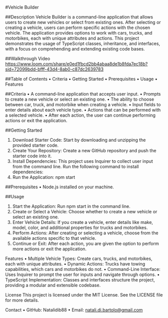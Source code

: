 #Vehicle Builder

##Description
Vehicle Builder is a command-line application that allows users to create new vehicles or select from existing ones. After selecting or creating a vehicle, users can perform specific actions with the chosen vehicle. The application provides options to work with cars, trucks, and motorbikes, each with unique attributes and actions. This project demonstrates the usage of TypeScript classes, inheritance, and interfaces, with a focus on comprehending and extending existing code bases.

##Walkthrough Video
https://www.loom.com/share/e0ed1fbcd2bb4abaa8de1b8fda7ec18b?sid=72099bdd-bfff-43d4-8ab0-c87dc2639783

##Table of Contents
•	Criteria
•	Getting Started 
•	Prerequisites
•	Usage
•	Features

##Criteria
•	A command-line application that accepts user input.
•	Prompts to create a new vehicle or select an existing one.
•	The ability to choose between car, truck, and motorbike when creating a vehicle.
•	Input fields to enter details about each vehicle type.
•	Actions that can be performed with a selected vehicle.
•	After each action, the user can continue performing actions or exit the application.

##Getting Started
1.	Download Starter Code: Start by downloading and unzipping the provided starter code.
2.	Create Your Repository: Create a new GitHub repository and push the starter code into it.
3.	Install Dependencies: This project uses Inquirer to collect user input from the command line. Run the following command to install dependencies:
4.	Run the Application: npm start

##Prerequisites
•	Node.js installed on your machine.

##Usage
1.	Start the Application: Run npm start in the command line.
2.	Create or Select a Vehicle: Choose whether to create a new vehicle or select an existing one.
3.	Enter Vehicle Details: If you create a vehicle, enter details like make, model, color, and additional properties for trucks and motorbikes.
4.	Perform Actions: After creating or selecting a vehicle, choose from the available actions specific to that vehicle.
5.	Continue or Exit: After each action, you are given the option to perform more actions or exit the application.

Features
•	Multiple Vehicle Types: Create cars, trucks, and motorbikes, each with unique attributes.
•	Dynamic Actions: Trucks have towing capabilities, which cars and motorbikes do not.
•	Command-Line Interface: Uses Inquirer to prompt the user for inputs and navigate through options.
•	TypeScript Implementation: Classes and interfaces structure the project, providing a modular and extensible codebase.

License
This project is licensed under the MIT License. See the LICENSE file for more details.

Contact
•   GitHub: Natalidib88
•   Email: natali.di.bartolo@gmail.com

